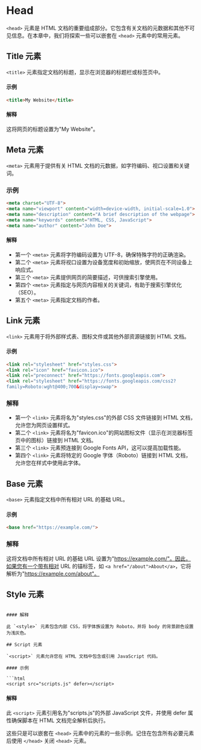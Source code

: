 # Head

`<head>` 元素是 HTML 文档的重要组成部分。它包含有关文档的元数据和其他不可见信息。在本章中，我们将探索一些可以嵌套在 `<head>` 元素中的常用元素。

## Title 元素

`<title>` 元素指定文档的标题，显示在浏览器的标题栏或标签页中。

#### 示例

```html
<title>My Website</title>
```

#### 解释

这将网页的标题设置为"My Website"。

## Meta 元素

`<meta>` 元素用于提供有关 HTML 文档的元数据，如字符编码、视口设置和关键词。

### 示例

```html
<meta charset="UTF-8">
<meta name="viewport" content="width=device-width, initial-scale=1.0">
<meta name="description" content="A brief description of the webpage">
<meta name="keywords" content="HTML, CSS, JavaScript">
<meta name="author" content="John Doe">
```

#### 解释

- 第一个 `<meta>` 元素将字符编码设置为 UTF-8，确保特殊字符的正确渲染。
- 第二个 `<meta>` 元素将视口设置为设备宽度和初始缩放，使网页在不同设备上响应式。
- 第三个 `<meta>` 元素提供网页的简要描述，可供搜索引擎使用。
- 第四个 `<meta>` 元素指定与网页内容相关的关键词，有助于搜索引擎优化（SEO）。
- 第五个 `<meta>` 元素指定文档的作者。

## Link 元素

`<link>` 元素用于将外部样式表、图标文件或其他外部资源链接到 HTML 文档。

#### 示例

```html
<link rel="stylesheet" href="styles.css">
<link rel="icon" href="favicon.ico">
<link rel="preconnect" href="https://fonts.googleapis.com">
<link rel="stylesheet" href="https://fonts.googleapis.com/css2?
family=Roboto:wght@400;700&display=swap">
```

### 解释

- 第一个 `<link>` 元素将名为"styles.css"的外部 CSS 文件链接到 HTML 文档，允许您为网页设置样式。
- 第二个 `<link>` 元素将名为"favicon.ico"的网站图标文件（显示在浏览器标签页中的图标）链接到 HTML 文档。
- 第三个 `<link>` 元素预连接到 Google Fonts API，这可以提高加载性能。
- 第四个 `<link>` 元素将特定的 Google 字体（Roboto）链接到 HTML 文档，允许您在样式中使用此字体。

## Base 元素

`<base>` 元素指定文档中所有相对 URL 的基础 URL。

#### 示例

```html
<base href="https://example.com/">
```

### 解释

这将文档中所有相对 URL 的基础 URL 设置为"https://example.com/"。因此，如果您有一个带有相对 URL 的锚标签，如 `<a href="/about">About</a>`，它将解析为"https://example.com/about"。

## Style 元素

<style> 元素允许您直接在 HTML 文档中包含内部 CSS 样式。

#### 示例

```html
<style>
    body {
        font-family: 'Roboto', sans-serif;
        background-color: #f0f0f0;
    }
</style>
```

#### 解释

此 `<style>` 元素包含内部 CSS，将字体族设置为 Roboto，并将 body 的背景颜色设置为浅灰色。

## Script 元素

`<script>` 元素允许您在 HTML 文档中包含或引用 JavaScript 代码。

#### 示例

```html
<script src="scripts.js" defer></script>
```

#### 解释

此 `<script>` 元素引用名为"scripts.js"的外部 JavaScript 文件，并使用 defer 属性确保脚本在 HTML 文档完全解析后执行。

这些只是可以嵌套在 `<head>` 元素中的元素的一些示例。记住在包含所有必要元素后使用 `</head>` 关闭 `<head>` 元素。

